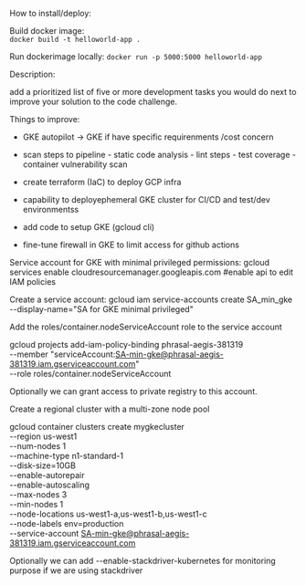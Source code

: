 How to install/deploy:

Build docker image:  
``docker build -t helloworld-app .``

Run dockerimage locally:
``docker run -p 5000:5000 helloworld-app``


Description:





add a prioritized list of five or more development tasks you would
do next to improve your solution to the code challenge.


Things to improve:
- GKE autopilot -> GKE if have specific requirenments /cost concern

- scan steps to pipeline 
        - static code analysis
        - lint steps
        - test coverage
        - container vulnerability scan


- create terraform (IaC) to deploy GCP infra
- capability to deployephemeral GKE cluster for CI/CD and test/dev environmentss  
- add code to setup GKE (gcloud cli) 
- fine-tune firewall in GKE to limit access for github actions 


Service account for GKE with minimal privileged permissions:
gcloud services enable cloudresourcemanager.googleapis.com #enable api to edit  IAM policies

Create a service account:
gcloud iam service-accounts create SA_min_gke \
    --display-name="SA for GKE minimal privileged"

Add the roles/container.nodeServiceAccount role to the service account

gcloud projects add-iam-policy-binding 	phrasal-aegis-381319  \
    --member "serviceAccount:SA-min-gke@phrasal-aegis-381319.iam.gserviceaccount.com" \
    --role roles/container.nodeServiceAccount

Optionally we can grant access to private registry to this account.


Create a regional cluster with a multi-zone node pool

gcloud container clusters create mygkecluster \
    --region us-west1 \
    --num-nodes 1 \
    --machine-type n1-standard-1 \
    --disk-size=10GB \
    --enable-autorepair \
    --enable-autoscaling \
    --max-nodes 3 \
    --min-nodes 1 \
    --node-locations us-west1-a,us-west1-b,us-west1-c \
    --node-labels env=production \
    --service-account SA-min-gke@phrasal-aegis-381319.iam.gserviceaccount.com


Optionally we can add --enable-stackdriver-kubernetes for monitoring purpose if we are using stackdriver